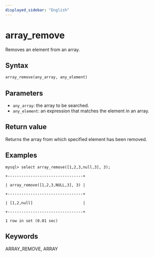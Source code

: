 ```yaml
---
displayed_sidebar: "English"
---
```


# array_remove



Removes an element from an array.

## Syntax

```Haskell
array_remove(any_array, any_element)
```

## Parameters

- `any_array`: the array to be searched.
- `any_element`: an expression that matches the element in an array.

## Return value

Returns the array from which specified element has been removed.

## Examples

```plaintext
mysql> select array_remove([1,2,3,null,3], 3);

+---------------------------------+

| array_remove([1,2,3,NULL,3], 3) |

+---------------------------------+

| [1,2,null]                      |

+---------------------------------+

1 row in set (0.01 sec)
```

## Keywords

ARRAY_REMOVE, ARRAY
